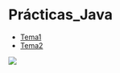 # Prácticas_Java
* [Tema1](https://github.com/Jesus-GR/practicas-java/tree/main/Tema1)
* [Tema2](https://github.com/Jesus-GR/practicas-java/tree/main/Tema2)

<img src="Carpeta personal/imagenes/Captura de pantalla de 2020-10-21 08-30-38.png">
